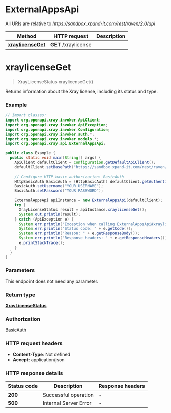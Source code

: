 # ExternalAppsApi

All URIs are relative to *https://sandbox.xpand-it.com/rest/raven/2.0/api*

Method | HTTP request | Description
------------- | ------------- | -------------
[**xraylicenseGet**](ExternalAppsApi.md#xraylicenseGet) | **GET** /xraylicense | 


<a name="xraylicenseGet"></a>
# **xraylicenseGet**
> XrayLicenseStatus xraylicenseGet()



Returns information about the Xray license, including its status and type.

### Example
```java
// Import classes:
import org.openapi.xray.invoker.ApiClient;
import org.openapi.xray.invoker.ApiException;
import org.openapi.xray.invoker.Configuration;
import org.openapi.xray.invoker.auth.*;
import org.openapi.xray.invoker.models.*;
import org.openapi.xray.api.ExternalAppsApi;

public class Example {
  public static void main(String[] args) {
    ApiClient defaultClient = Configuration.getDefaultApiClient();
    defaultClient.setBasePath("https://sandbox.xpand-it.com/rest/raven/2.0/api");
    
    // Configure HTTP basic authorization: BasicAuth
    HttpBasicAuth BasicAuth = (HttpBasicAuth) defaultClient.getAuthentication("BasicAuth");
    BasicAuth.setUsername("YOUR USERNAME");
    BasicAuth.setPassword("YOUR PASSWORD");

    ExternalAppsApi apiInstance = new ExternalAppsApi(defaultClient);
    try {
      XrayLicenseStatus result = apiInstance.xraylicenseGet();
      System.out.println(result);
    } catch (ApiException e) {
      System.err.println("Exception when calling ExternalAppsApi#xraylicenseGet");
      System.err.println("Status code: " + e.getCode());
      System.err.println("Reason: " + e.getResponseBody());
      System.err.println("Response headers: " + e.getResponseHeaders());
      e.printStackTrace();
    }
  }
}
```

### Parameters
This endpoint does not need any parameter.

### Return type

[**XrayLicenseStatus**](XrayLicenseStatus.md)

### Authorization

[BasicAuth](../README.md#BasicAuth)

### HTTP request headers

 - **Content-Type**: Not defined
 - **Accept**: application/json

### HTTP response details
| Status code | Description | Response headers |
|-------------|-------------|------------------|
**200** | Successful operation |  -  |
**500** | Internal Server Error |  -  |

